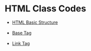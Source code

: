 # HTML Class Codes


- [HTML Basic Structure](htmlBasicStructure.md)<br><br>
- [Base Tag](baseTag.md)<br><br>
- [Link Tag](linkTag.md)<br><br>

